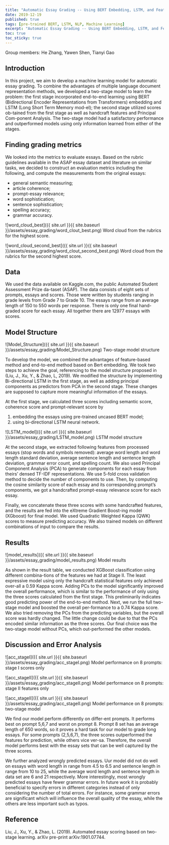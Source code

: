 ```yaml
---
title: "Automatic Essay Grading -- Using BERT Embedding, LSTM, and Features, and PCA"
date: 2019-12-19
published: true
tags: [pre-trained BERT, LSTM, NLP, Machine Learning]
excerpt: "Automatic Essay Grading -- Using BERT Embedding, LSTM, and Features, and PCA"
toc: true
toc_sticky: true
---
```


Group members: He Zhang, Yawen Shen, Tianyi Gao

## Introduction
In this project, we aim to develop a machine learning model for automatic essay grading. To combine the advantages of multiple language document representation methods, we developed a two-stage model to learn the problem: the first stage incorporated end-to-end learning using BERT (Bidirectional Encoder Representations from Transformers) embedding and LSTM (Long Short Term Memory mod-el); the second stage utilized scores ob-tained from the first stage as well as handcraft features and Principal Com-ponent Analysis. The two-stage model had a satisfactory performance and outperformed models using only information learned from either of the stages.

## Finding grading metrics
We looked into the metrics to evaluate essays. Based on the rubric guidelines available in the ASAP essay dataset  and literature on similar tasks, we decided to construct an evaluation metrics including the following, and compute the measurements from the original essays: 
- general semantic measuring; 
- article coherence; 
- prompt-essay relevance; 
- word sophistication; 
- sentence sophistication; 
- spelling accuracy; 
- grammar accuracy. 

![word_cloud_best]({{ site.url }}{{ site.baseurl }}/assets/essay_grading/word_clout_best.png)
Word cloud from the rubrics for the highest score.

![word_cloud_second_best]({{ site.url }}{{ site.baseurl }}/assets/essay_grading/word_clout_second_best.png)
Word cloud from the rubrics for the second highest score.

## Data
We used the data available on Kaggle.com, the public Automated Student Assessment Prize da-taset (ASAP). The data consists of eight sets of prompts, essays and scores. Those were written by students ranging in grade levels from Grade 7 to Grade 10. The essays range from an average  length of 150 to 550 words per response. There is only one final hand-graded score for each essay. All together there are 12977 essays with scores.

## Model Structure

![Model_Structure]({{ site.url }}{{ site.baseurl }}/assets/essay_grading/Model_Structure.png)
Two-stage model structure

To develop the model, we combined the advantages of feature-based method and end-to-end method based on Bert embedding. We took two steps to achieve the goal, referencing to the model structure proposed in (Liu, J., Xu, Y., & Zhao, L, 2019). We modified the structure by implementing Bi-directional LSTM in the first stage, as well as adding principal components as predictors from PCA in the second stage. These changes are supposed to capture more meaningful information of the essays.  

At the first stage, we calculated three scores including semantic score, coherence score and prompt-relevant score by
1. embedding the essays using pre-trained uncased BERT model;
2. using bi-directional LSTM neural network.

![LSTM_model]({{ site.url }}{{ site.baseurl }}/assets/essay_grading/LSTM_model.png)
LSTM model structure

At the second stage, we extracted following features from processed essays (stop words and symbols removed): average word length and word length standard deviation, average sentence length and sentence length deviation, grammar error count, and spelling count. We also used Principal Component Analysis (PCA) to generate components for each essay from theirs’ densed TF-IDF representations. We use 5-fold cross validation method to decide the number of components to use. Then, by computing the cosine similarity score of each essay and its corresponding prompt’s components, we got a handcrafted prompt-essay relevance score for each essay.

Finally, we concatenate these three scores with some handcrafted features, and the results are fed into the eXtreme Gradient Boost-ing model (XGboost) for final model. We used Quadratic Weighted Kappa (QWK) scores to measure predicting accuracy. We also trained models on different combinations of input to compare the results.

## Results

![model_results]({{ site.url }}{{ site.baseurl }}/assets/essay_grading/model_results.png)
Model results

As shown in the result table, we conducted XGBoost classification using different combina-tions of the features we had at Stage II. The least expressive model using only the handcraft statistical features only achieved over-all a 0.59 Kappa score. Adding PCs to the model significantly improved the overall performance, which is similar to the performance of only using the three scores calculated from the first stage. This preliminarily indicates good predicting power of the end-to-end method. Next, we run the full two-stage model and boosted the overall per-formance to a 0.74 Kappa score. We also tried removing the PCs from the predicting variables, but the overall score was hardly changed. The little change could be due to that the PCs encoded similar information as the three scores. Our final choice was the two-stage model without PCs, which out-performed the other models. 

## Discussion and Error Analysis

![acc_stageI]({{ site.url }}{{ site.baseurl }}/assets/essay_grading/acc_stageI.png)
Model performance on 8 prompts: stage I scores only

![acc_stageII]({{ site.url }}{{ site.baseurl }}/assets/essay_grading/acc_stageII.png)
Model performance on 8 prompts: stage II features only

![acc_stageII]({{ site.url }}{{ site.baseurl }}/assets/essay_grading/acc_stageII.png)
Model performance on 8 prompts: two-stage model

We find our model perform differently on differ-ent prompts. It performs best on prompt 5,6,7 and worst on prompt 8. Prompt 8 set has an average length of 650 words, so it proves a hard task for our model to grade long essays. For some prompts (2,5,6,7), the three scores outperformed the features for prediction, while others vice ver-sa. Therefore, the overall model performs best with the essay sets that can be well captured by the three scores. 
 
We further analyzed wrongly predicted essays. Uur model did not do well on essays with word length in range from 4.5 to 6.5 and sentence length in range from 10 to 25, while the average word length and sentence length in data set are 6 and 21 respectively. More interestingly, most wrongly predicted essays have fewer grammar errors. In future work it is probably beneficial to specify errors in different categories instead of only considering the number of total errors. For instance, some grammar errors are significant which will influence the overall quality of the essay, while the others are less important such as typos.

## Reference
Liu, J., Xu, Y., & Zhao, L. (2019). Automated essay scoring based on two-stage learning. arXiv pre-print arXiv:1901.07744.




